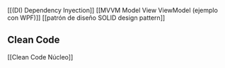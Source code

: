 [[(DI) Dependency Inyection]]
[[MVVM Model View ViewModel (ejemplo con WPF)]]
[[patrón de diseño SOLID design pattern]]

## Clean Code
[[Clean Code Núcleo]]



